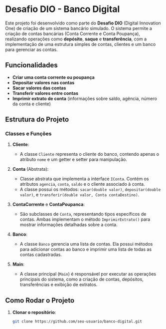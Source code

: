 # Desafio DIO - Banco Digital

Este projeto foi desenvolvido como parte do **Desafio DIO** (Digital Innovation One) de criação de um sistema bancário simulado. O sistema permite a criação de contas bancárias (Conta Corrente e Conta Poupança), realizando operações como **depósito**, **saque** e **transferência**, com a implementação de uma estrutura simples de contas, clientes e um banco para gerenciar as contas.

## Funcionalidades

- **Criar uma conta corrente ou poupança**
- **Depositar valores nas contas**
- **Sacar valores das contas**
- **Transferir valores entre contas**
- **Imprimir extrato de conta** (informações sobre saldo, agência, número da conta e cliente)

## Estrutura do Projeto

### **Classes e Funções**

1. **Cliente**:
   - A classe `Cliente` representa o cliente do banco, contendo apenas o atributo `nome` e um getter e setter para manipulação.
   
2. **Conta** (Abstrata):
   - Classe abstrata que implementa a interface `IConta`. Contém os atributos `agencia`, `conta`, `saldo` e o cliente associado à conta.
   - A classe possui os métodos: `sacar(double valor)`, `depositar(double valor)`, e `transferir(double valor, Conta contaDestino)`.

3. **ContaCorrente** e **ContaPoupanca**:
   - São subclasses de `Conta`, representando tipos específicos de contas. Ambas implementam o método `ImprimirExtrato()` para mostrar informações detalhadas sobre a conta.

4. **Banco**:
   - A classe `Banco` gerencia uma lista de contas. Ela possui métodos para adicionar contas ao banco e imprimir uma lista de todas as contas cadastradas.

5. **Main**:
   - A classe principal (`Main`) é responsável por executar as operações principais do sistema, como a criação de contas, depósitos, transferências e exibição de extratos.

## Como Rodar o Projeto

1. **Clonar o repositório**:
   ```bash
   git clone https://github.com/seu-usuario/banco-digital.git
